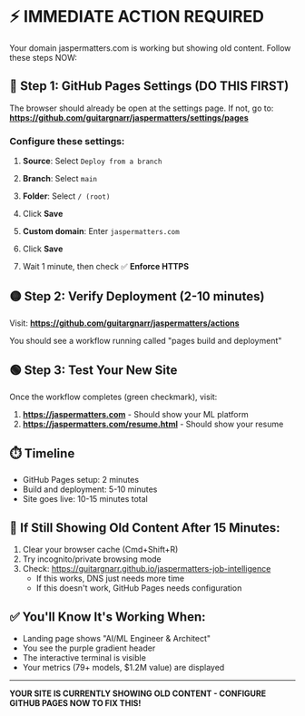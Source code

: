 # ⚡ IMMEDIATE ACTION REQUIRED

Your domain jaspermatters.com is working but showing old content. Follow these steps NOW:

## 🔴 Step 1: GitHub Pages Settings (DO THIS FIRST)

The browser should already be open at the settings page. If not, go to:
**https://github.com/guitargnarr/jaspermatters/settings/pages**

### Configure these settings:

1. **Source**: Select `Deploy from a branch`
2. **Branch**: Select `main` 
3. **Folder**: Select `/ (root)`
4. Click **Save**

5. **Custom domain**: Enter `jaspermatters.com`
6. Click **Save**

7. Wait 1 minute, then check ✅ **Enforce HTTPS**

## 🟡 Step 2: Verify Deployment (2-10 minutes)

Visit: **https://github.com/guitargnarr/jaspermatters/actions**

You should see a workflow running called "pages build and deployment"

## 🟢 Step 3: Test Your New Site

Once the workflow completes (green checkmark), visit:

1. **https://jaspermatters.com** - Should show your ML platform
2. **https://jaspermatters.com/resume.html** - Should show your resume

## ⏱️ Timeline

- GitHub Pages setup: 2 minutes
- Build and deployment: 5-10 minutes  
- Site goes live: 10-15 minutes total

## 🚨 If Still Showing Old Content After 15 Minutes:

1. Clear your browser cache (Cmd+Shift+R)
2. Try incognito/private browsing mode
3. Check: https://guitargnarr.github.io/jaspermatters-job-intelligence
   - If this works, DNS just needs more time
   - If this doesn't work, GitHub Pages needs configuration

## ✅ You'll Know It's Working When:

- Landing page shows "AI/ML Engineer & Architect"
- You see the purple gradient header
- The interactive terminal is visible
- Your metrics (79+ models, $1.2M value) are displayed

---

**YOUR SITE IS CURRENTLY SHOWING OLD CONTENT - CONFIGURE GITHUB PAGES NOW TO FIX THIS!**